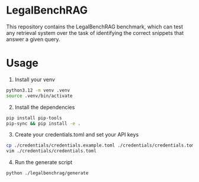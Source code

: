# LegalBenchRAG

This repository contains the LegalBenchRAG benchmark, which can test any retrieval system over the task of identifying the correct snippets that answer a given query.

# Usage

1. Install your venv

```bash
python3.12 -m venv .venv
source .venv/bin/activate
```

2. Install the dependencies

```bash
pip install pip-tools
pip-sync && pip install -e .
```

3. Create your credentials.toml and set your API keys

```bash
cp ./credentials/credentials.example.toml ./credentials/credentials.toml
vim ./credentials/credentials.toml
```

4. Run the generate script

```bash
python ./legalbenchrag/generate
```
